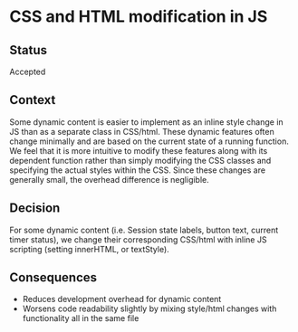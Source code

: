 # CSS and HTML modification in JS

## Status
Accepted

## Context
Some dynamic content is easier to implement as an inline style change in JS than as a separate class in CSS/html. These dynamic features often change minimally and are based on the current state of a running function. We feel that it is more intuitive to modify these features along with its dependent function rather than simply modifying the CSS classes and specifying the actual styles within the CSS. Since these changes are generally small, the overhead difference is negligible.

## Decision
For some dynamic content (i.e. Session state labels, button text, current timer status), we change their corresponding CSS/html with inline JS scripting (setting innerHTML, or textStyle).

## Consequences
- Reduces development overhead for dynamic content
- Worsens code readability slightly by mixing style/html changes with functionality all in the same file
